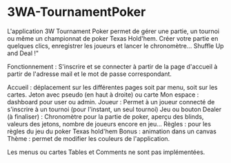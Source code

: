 # 3WA-TournamentPoker

L'application 3W Tournament Poker permet de gérer une partie, un tournoi ou même un championnat de poker Texas Hold'hem. Créer votre partie en quelques clics, enregistrer les joueurs et lancer le chronomètre... Shuffle Up and Deal !"

Fonctionnement :
S'inscrire et se connecter à partir de la page d'accueil à partir de l'adresse mail et le mot de passe correspondant.

Accueil : déplacement sur les différentes pages soit par menu, soit sur les cartes.
Jeton avec pseudo (en haut à droite) ou carte Mon espace : dashboard pour user ou admin.
Joueur : Permet à un joueur connecté de s'inscrire à un tournoi (pour l'instant, un seul tournoi)
Jeu ou bouton Dealer (à finaliser) : Chronomètre pour la partie de poker, aperçu des blinds, valeurs des jetons, nombre de joueurs encore en jeu...
Règles : pour les règles du jeu du poker Texas hold'hem
Bonus : animation dans un canvas
Thème : permet de modifier les couleurs de l'application.

Les menus ou cartes Tables et Comments ne sont pas implémentées.
